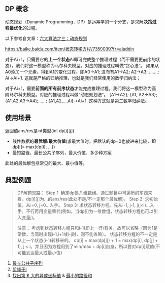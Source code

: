 ## DP 概念

动态规划（Dynamic Programming，DP）是运筹学的一个分支，是求解**决策过程最优化**的过程。

以下参考自文章：[六大算法之三：动态规划](https://blog.csdn.net/zw6161080123/article/details/80639932)

https://baike.baidu.com/item/状态转移方程/7359039?fr=aladdin

对于Ai+1，只需要它的**上一个状态**Ai即可完成整个推理过程（而不需要更前序的状态）。我们将这一模型称为马尔科夫模型。对应的推理过程叫做“贪心法”。
如果从A0添加一个元素，得到A1的变化过程。即A0->A1; 进而有A1->A2; A2->A3; …… ; Ai->Ai+1. 这就是严格的归纳推理，也就是我们经常使用的数学归纳法；

对于Ai+1，需要**前面的所有前序状态**才能完成推理过程。我们将这一模型称为高阶马尔科夫模型。对应的推理过程叫做“动态规划法”。
{A1->A2}; {A1, A2->A3}; {A1,A2,A3->A4};……; {A1,A2,...,Ai}->Ai+1. 这种方式就是第二数学归纳法。

## 使用场景

返回值ans/res是int类型(int dp[i][j])

- 线性数据的**最优解**/**最大价值**(求最大值时，把默认的dp=0也放进来比较，即dp[i]= max(dp[i], ...))
- 最短路径，最长公共子序列，最大价值，多少种方案

此处的最优解包括常见的最大、最小值等。

## 典型例题

> DP解题思路：
> Step 1: 确定dp是几维数组。通过题目中可遍历的东西来看。dp[i][j]为...的ans/res(此处不是/不一定那个最优解)。
> Step 2: 求初始值。从i=0, j=0...入手。
> Step 3: 求状态转移方程。先从i-1, j-1, j(j<i)...入手，不行再用变量替代(例如，当dp[i]为一维数组，状态转移方程也可以引入变量j)。
> 
> 注意：
> 考虑到状态转移方程只和i-1(即上一行)有关，故可以省略（因为1是常数，当同时出现i-1,i+1或i-j时，则不能省略）。
> 状态转移方程的不一定是从上一个状态(i-1)转移来的。
> dp[i] = max(dp[j]) + 1 = max(dp[i], dp[j] + 1), j < i。并且因为方程用到了min/max + dp[i]自身，所以要对dp[i]赋值(不可能到达最大或最小值)


1. [最长公共子序列](./LongestCommonSubsequence.java)
2. [剪绳子I](./CuttingRope.java)
3. [找出第 K 大的异或坐标值](../daily/leetcode/KthLargestValue.java) & [最小的路径和](../daily/nowcoder/MinPathSum.java)
